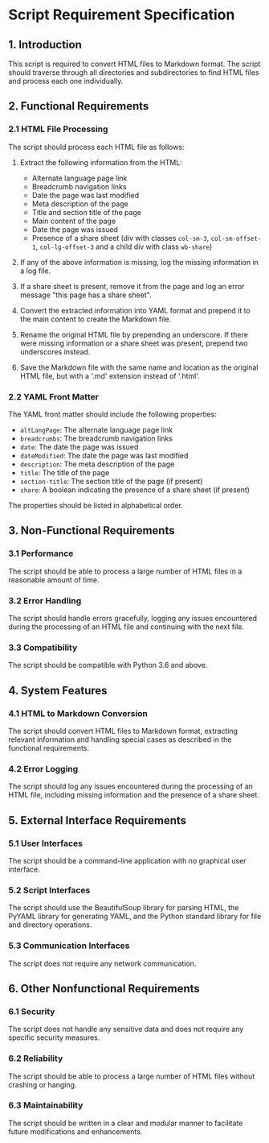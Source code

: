 # Script Requirement Specification

## 1. Introduction

This script is required to convert HTML files to Markdown format. The script should traverse through all directories and subdirectories to find HTML files and process each one individually.

## 2. Functional Requirements

### 2.1 HTML File Processing

The script should process each HTML file as follows:

1. Extract the following information from the HTML:
   - Alternate language page link
   - Breadcrumb navigation links
   - Date the page was last modified
   - Meta description of the page
   - Title and section title of the page
   - Main content of the page
   - Date the page was issued
   - Presence of a share sheet (div with classes `col-sm-3`, `col-sm-offset-1`, `col-lg-offset-3` and a child div with class `wb-share`)

2. If any of the above information is missing, log the missing information in a log file.

3. If a share sheet is present, remove it from the page and log an error message "this page has a share sheet".

4. Convert the extracted information into YAML format and prepend it to the main content to create the Markdown file.

5. Rename the original HTML file by prepending an underscore. If there were missing information or a share sheet was present, prepend two underscores instead.

6. Save the Markdown file with the same name and location as the original HTML file, but with a '.md' extension instead of '.html'.

### 2.2 YAML Front Matter

The YAML front matter should include the following properties:

- `altLangPage`: The alternate language page link
- `breadcrumbs`: The breadcrumb navigation links
- `date`: The date the page was issued
- `dateModified`: The date the page was last modified
- `description`: The meta description of the page
- `title`: The title of the page
- `section-title`: The section title of the page (if present)
- `share`: A boolean indicating the presence of a share sheet (if present)

The properties should be listed in alphabetical order.

## 3. Non-Functional Requirements

### 3.1 Performance

The script should be able to process a large number of HTML files in a reasonable amount of time.

### 3.2 Error Handling

The script should handle errors gracefully, logging any issues encountered during the processing of an HTML file and continuing with the next file.

### 3.3 Compatibility

The script should be compatible with Python 3.6 and above.

## 4. System Features

### 4.1 HTML to Markdown Conversion

The script should convert HTML files to Markdown format, extracting relevant information and handling special cases as described in the functional requirements.

### 4.2 Error Logging

The script should log any issues encountered during the processing of an HTML file, including missing information and the presence of a share sheet.

## 5. External Interface Requirements

### 5.1 User Interfaces

The script should be a command-line application with no graphical user interface.

### 5.2 Script Interfaces

The script should use the BeautifulSoup library for parsing HTML, the PyYAML library for generating YAML, and the Python standard library for file and directory operations.

### 5.3 Communication Interfaces

The script does not require any network communication.

## 6. Other Nonfunctional Requirements

### 6.1 Security

The script does not handle any sensitive data and does not require any specific security measures.

### 6.2 Reliability

The script should be able to process a large number of HTML files without crashing or hanging.

### 6.3 Maintainability

The script should be written in a clear and modular manner to facilitate future modifications and enhancements.
